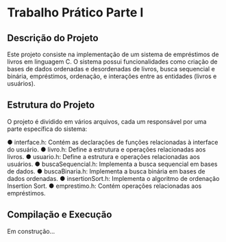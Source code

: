 # Trabalho Prático Parte I
## Descrição do Projeto
Este projeto consiste na implementação de um sistema de empréstimos de livros em linguagem C. O sistema possui funcionalidades como criação de bases de dados ordenadas e desordenadas de livros, busca sequencial e binária, empréstimos, ordenação, e interações entre as entidades (livros e usuários).

## Estrutura do Projeto
O projeto é dividido em vários arquivos, cada um responsável por uma parte específica do sistema:

● interface.h: Contém as declarações de funções relacionadas à interface do usuário.
● livro.h: Define a estrutura e operações relacionadas aos livros.
● usuario.h: Define a estrutura e operações relacionadas aos usuários.
● buscaSequencial.h: Implementa a busca sequencial em bases de dados.
● buscaBinaria.h: Implementa a busca binária em bases de dados ordenadas.
● insertionSort.h: Implementa o algoritmo de ordenação Insertion Sort.
● emprestimo.h: Contém operações relacionadas aos empréstimos.

## Compilação e Execução
Em construção...
